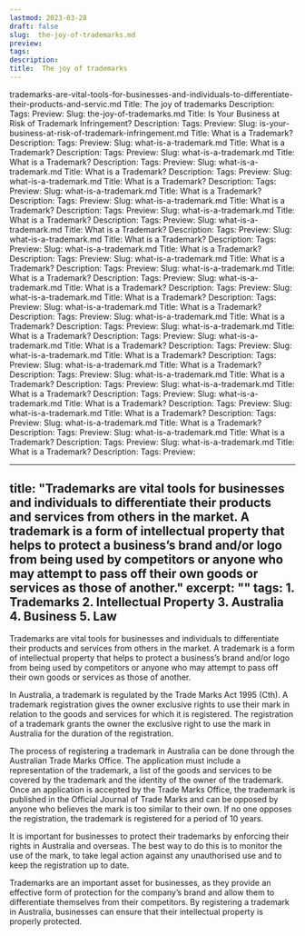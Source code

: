 ```yaml
---
lastmod: 2023-03-28
draft: false
slug:  the-joy-of-trademarks.md
preview: 
tags: 
description: 
title:  The joy of trademarks
---
```

trademarks-are-vital-tools-for-businesses-and-individuals-to-differentiate-their-products-and-servic.md
Title: The joy of trademarks
Description:
Tags:
Preview:
Slug: the-joy-of-trademarks.md
Title: Is Your Business at Risk of Trademark Infringement?
Description:
Tags:
Preview:
Slug: is-your-business-at-risk-of-trademark-infringement.md
Title: What is a Trademark?
Description:
Tags:
Preview:
Slug: what-is-a-trademark.md
Title: What is a Trademark?
Description:
Tags:
Preview:
Slug: what-is-a-trademark.md
Title: What is a Trademark?
Description:
Tags:
Preview:
Slug: what-is-a-trademark.md
Title: What is a Trademark?
Description:
Tags:
Preview:
Slug: what-is-a-trademark.md
Title: What is a Trademark?
Description:
Tags:
Preview:
Slug: what-is-a-trademark.md
Title: What is a Trademark?
Description:
Tags:
Preview:
Slug: what-is-a-trademark.md
Title: What is a Trademark?
Description:
Tags:
Preview:
Slug: what-is-a-trademark.md
Title: What is a Trademark?
Description:
Tags:
Preview:
Slug: what-is-a-trademark.md
Title: What is a Trademark?
Description:
Tags:
Preview:
Slug: what-is-a-trademark.md
Title: What is a Trademark?
Description:
Tags:
Preview:
Slug: what-is-a-trademark.md
Title: What is a Trademark?
Description:
Tags:
Preview:
Slug: what-is-a-trademark.md
Title: What is a Trademark?
Description:
Tags:
Preview:
Slug: what-is-a-trademark.md
Title: What is a Trademark?
Description:
Tags:
Preview:
Slug: what-is-a-trademark.md
Title: What is a Trademark?
Description:
Tags:
Preview:
Slug: what-is-a-trademark.md
Title: What is a Trademark?
Description:
Tags:
Preview:
Slug: what-is-a-trademark.md
Title: What is a Trademark?
Description:
Tags:
Preview:
Slug: what-is-a-trademark.md
Title: What is a Trademark?
Description:
Tags:
Preview:
Slug: what-is-a-trademark.md
Title: What is a Trademark?
Description:
Tags:
Preview:
Slug: what-is-a-trademark.md
Title: What is a Trademark?
Description:
Tags:
Preview:
Slug: what-is-a-trademark.md
Title: What is a Trademark?
Description:
Tags:
Preview:
Slug: what-is-a-trademark.md
Title: What is a Trademark?
Description:
Tags:
Preview:
Slug: what-is-a-trademark.md
Title: What is a Trademark?
Description:
Tags:
Preview:
Slug: what-is-a-trademark.md
Title: What is a Trademark?
Description:
Tags:
Preview:
Slug: what-is-a-trademark.md
Title: What is a Trademark?
Description:
Tags:
Preview:
Slug: what-is-a-trademark.md
Title: What is a Trademark?
Description:
Tags:
Preview:
Slug: what-is-a-trademark.md
Title: What is a Trademark?
Description:
Tags:
Preview:
Slug: what-is-a-trademark.md
Title: What is a Trademark?
Description:
Tags:
Preview:
Slug: what-is-a-trademark.md
Title: What is a Trademark?
Description:
Tags:
Preview:

---
title: "Trademarks are vital tools for businesses and individuals to differentiate their products and services from others in the market. A trademark is a form of intellectual property that helps to protect a business’s brand and/or logo from being used by competitors or anyone who may attempt to pass off their own goods or services as those of another."
excerpt: ""
tags: 1. Trademarks
2. Intellectual Property
3. Australia
4. Business
5. Law
---

Trademarks are vital tools for businesses and individuals to differentiate their products and services from others in the market. A trademark is a form of intellectual property that helps to protect a business’s brand and/or logo from being used by competitors or anyone who may attempt to pass off their own goods or services as those of another.

In Australia, a trademark is regulated by the Trade Marks Act 1995 (Cth). A trademark registration gives the owner exclusive rights to use their mark in relation to the goods and services for which it is registered. The registration of a trademark grants the owner the exclusive right to use the mark in Australia for the duration of the registration.

The process of registering a trademark in Australia can be done through the Australian Trade Marks Office. The application must include a representation of the trademark, a list of the goods and services to be covered by the trademark and the identity of the owner of the trademark. Once an application is accepted by the Trade Marks Office, the trademark is published in the Official Journal of Trade Marks and can be opposed by anyone who believes the mark is too similar to their own. If no one opposes the registration, the trademark is registered for a period of 10 years.

It is important for businesses to protect their trademarks by enforcing their rights in Australia and overseas. The best way to do this is to monitor the use of the mark, to take legal action against any unauthorised use and to keep the registration up to date.

Trademarks are an important asset for businesses, as they provide an effective form of protection for the company’s brand and allow them to differentiate themselves from their competitors. By registering a trademark in Australia, businesses can ensure that their intellectual property is properly protected.